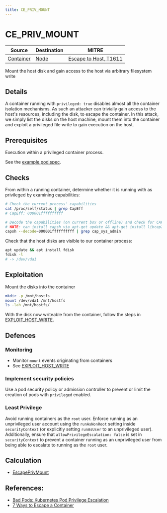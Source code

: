 ```yaml
---
title: CE_PRIV_MOUNT
---
```


<!--
id: CE_PRIV_MOUNT
name: "Container escape: Mount host filesystem"
mitreAttackTechnique: T1611 - Escape to host
mitreAttackTactic: TA0004 - Privilege escalation
-->

# CE_PRIV_MOUNT

| Source                                | Destination                 | MITRE                                                               |
| ------------------------------------- | --------------------------- | ------------------------------------------------------------------- |
| [Container](../entities/container.md) | [Node](../entities/node.md) | [Escape to Host, T1611](https://attack.mitre.org/techniques/T1611/) |

Mount the host disk and gain access to the host via arbitrary filesystem write

## Details

A container running with `privileged: true` disables almost all the container isolation mechanisms. As such an attacker can trivially gain access to the host's resources, including the disk, to escape the container. In this attack, we simply list the disks on the host machine, mount them into the container and exploit a privileged file write to gain execution on the host.

## Prerequisites

Execution within a privileged container process.

See the [example pod spec](https://github.com/DataDog/KubeHound/tree/main/test/setup/test-cluster/attacks/CE_PRIV_MOUNT.yaml).

## Checks

From within a running container, determine whether it is running with as privileged by examining capabilities:

```bash
# Check the current process' capabilities
cat /proc/self/status | grep CapEff
# CapEff: 000001ffffffffff

# Decode the capabilities (on current box or offline) and check for CAP_SYS_ADMIN
# NOTE: can install capsh via apt-get update && apt-get install libcap2-bin
capsh --decode=000001ffffffffff | grep cap_sys_admin
```

Check that the host disks are visible to our container process:

```bash
apt update && apt install fdisk
fdisk -l 
# -> /dev/vda1
```

## Exploitation

Mount the disks into the container

```bash
mkdir -p /mnt/hostfs
mount /dev/vda1 /mnt/hostfs
ls -lah /mnt/hostfs/
```

With the disk now writeable from the container, follow the steps in [EXPLOIT_HOST_WRITE](./EXPLOIT_HOST_WRITE.md#exploitation).

## Defences

### Monitoring

+ Monitor `mount` events originating from containers
+ See [EXPLOIT_HOST_WRITE](./EXPLOIT_HOST_WRITE.md#defences)

### Implement security policies

Use a pod security policy or admission controller to prevent or limit the creation of pods with `privileged` enabled.

### Least Privilege

Avoid running containers as the `root` user. Enforce running as an unprivileged user account using the `runAsNonRoot` setting inside `securityContext` (or explicitly setting `runAsUser` to an unprivileged user). Additionally, ensure that `allowPrivilegeEscalation: false` is set in `securityContext` to prevent a container running as an unprivileged user from being able to escalate to running as the `root` user.

## Calculation

+ [EscapePrivMount](https://github.com/DataDog/KubeHound/tree/main/pkg/kubehound/graph/edge/escape_priv_mount.go)

## References:

+ [Bad Pods: Kubernetes Pod Privilege Escalation](https://bishopfox.com/blog/kubernetes-pod-privilege-escalation)
+ [7 Ways to Escape a Container](https://www.panoptica.app/research/7-ways-to-escape-a-container)
